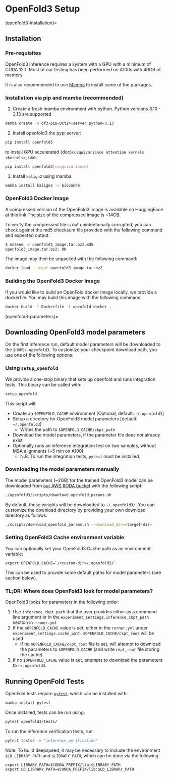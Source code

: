 # OpenFold3 Setup 

(openfold3-installation)=
## Installation

### Pre-requisites

OpenFold3 inference requires a system with a GPU with a minimum of CUDA 12.1. Most of our testing has been performed on A100s with 40GB of memory. 

It is also recommended to use [Mamba](https://mamba.readthedocs.io/en/latest/) to install some of the packages.


### Installation via pip and mamba (recommended) 

1. Create a fresh mamba environment with python. Python versions 3.10 - 3.13 are supported

```bash
mamba create -n of3-pip-Oct24-server python=3.13 
```

2. Install openfold3 the pypi server:

```bash
pip install openfold3
```

to install GPU accelerated {doc}`cuEquivariance attention kernels <kernels>`, use: 

```bash
pip install openfold3[cuequivariance]
```

3. Install `kalign2` using mamba.

```bash
mamba install kalign2 -c bioconda
```

### OpenFold3 Docker Image

A compressed version of the OpenFold3 image is available on HuggingFace at this [link](https://huggingface.co/OpenFold/OpenFold3/tree/main/docker_image) The size of the compressed image is ~14GB.

To verify the compressed file is not unintentionally corrupted, you can check against the md5 checksum file provided with the following command and expected output.

```bash
$ md5sum -c openfold3_image.tar.bz2.md5
openfold3_image.tar.bz2: OK
```

The image may then be unpacked with the following command:

```bash
docker load --input openfold3_image.tar.bz2
```


### Building the OpenFold3 Docker Image 

If you would like to build an OpenFold docker image locally, we provide a dockerfile. You may build this image with the following command:

```bash
docker build -f Dockerfile -t openfold-docker .
```

(openfold3-parameters)=
## Downloading OpenFold3 model parameters

On the first inference run, default model parameters will be downloaded to the `$HOME/.openfold3`. To customize your checkpoint download path, you use one of the following options:

### Using `setup_openfold` 

We provide a one-stop binary that sets up openfold and runs integration tests. This binary can be called with:

```bash
setup_openfold
```

This script will:
- Create an `$OPENFOLD_CACHE` environment [Optional, default: `~/.openfold3`]
- Setup a directory for OpenFold3 model parameters [default: `~/.openfold3`]
    - Writes the path to `$OPENFOLD_CACHE/ckpt_path` 
- Download the model parameters, if the parameter file does not already exist 
- Optionally runs an inference integration test on two samples, without MSA alignments (~5 min on A100)
    - N.B. To run the integration tests, `pytest` must be installed. 


### Downloading the model parameters manually

The model parameters (~2GB) for the trained OpenFold3 model can be downloaded from [our AWS RODA bucket](https://registry.opendata.aws/openfold/) with the following script:

```bash
./openfold3/scripts/download_openfold_params.sh
```

By default, these weights will be downloaded to `~/.openfold3/`. 
You can customize the download directory by providing your own download directory as follows.

```bash
./scripts/download_openfold_params.sh --download_dir=<target-dir>
```

### Setting OpenFold3 Cache environment variable
You can optionally set your OpenFold3 Cache path as an environment variable:

```
export OPENFOLD_CACHE=`/<custom-dir>/.openfold3/`
```

This can be used to provide some default paths for model parameters (see section below).

### TL;DR: Where does OpenFold3 look for model parameters? 

OpenFold3 looks for parameters in the following order:
1. Use `inference_ckpt_path` that the user provides either as a command line argument or in the `experiment_settings.inference_ckpt_path` section in `runner.yml`
2. If the `$OPENFOLD_CACHE` value is set, either in the `runner.yml` under `experiment_settings.cache_path`, `$OPENFOLD_CACHE/ckpt_root` will be used
    - If no `$OPENFOLD_CACHE/ckpt_root` file is set, will attempt to download the parameters to `$OPENFOLD_CACHE` (and write `ckpt_root` file storing the cache)
3. If no `$OPENFOLD_CACHE` value is set, attempts to download the parameters to `~/.openfold3`.


## Running OpenFold Tests

OpenFold tests require [`pytest`](https://docs.pytest.org/en/stable/index.html), which can be installed with:

```bash
mamba install pytest
```

Once installed, tests can be run using:

```bash
pytest openfold3/tests/
```

To run the inference verification tests, run:
```bash
pytest tests/ -m "inference_verification"
```

Note: To build deepspeed, it may be necessary to include the environment `$LD_LIBRARY_PATH` and `$LIBRARY_PATH`, which can be done via the following

```
export LIBRARY_PATH=$CONDA_PREFIX/lib:$LIBRARY_PATH
export LD_LIBRARY_PATH=$CONDA_PREFIX/lib:$LD_LIBRARY_PATH
```
